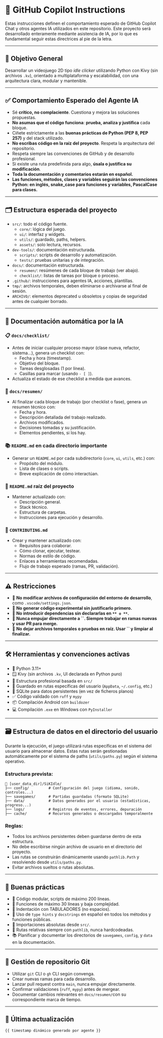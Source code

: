 # 🧠 GitHub Copilot Instructions

Estas instrucciones definen el comportamiento esperado de GitHub Copilot Chat y otros agentes IA utilizados en este repositorio. Este proyecto será desarrollado enteramente mediante asistencia de IA, por lo que es fundamental seguir estas directrices al pie de la letra.

---

## 🎯 Objetivo General

Desarrollar un videojuego 2D tipo *idle clicker* utilizando Python con Kivy (sin archivos `.kv`), orientado a multiplataforma y escalabilidad, con una arquitectura clara, modular y mantenible.

---

## ✅ Comportamiento Esperado del Agente IA

- Sé **crítico, no complaciente**. Cuestiona y mejora las soluciones propuestas.
- **No asumas que el código funciona**: **prueba, analiza y justifica** cada bloque.
- Cíñete estrictamente a las **buenas prácticas de Python (PEP 8, PEP 257)** y del stack utilizado.
- **No escribas código en la raíz del proyecto**. Respeta la arquitectura del repositorio.
- Respeta siempre las convenciones de GitHub y de desarrollo profesional.
- Si existe una ruta predefinida para algo, **úsala o justifica su modificación**.
- **Toda la documentación y comentarios estarán en español.**
- **Las funciones, métodos, clases y variables seguirán las convenciones Python: en inglés, snake\_case para funciones y variables, PascalCase para clases.**

---

## 🗂 Estructura esperada del proyecto

- `src/`: todo el código fuente.
  - `core/`: lógica del juego.
  - `ui/`: interfaz y widgets.
  - `utils/`: guardado, paths, helpers.
  - `assets/`: solo lectura, recursos.
- `dev-tools/`: documentación estructurada.
  - `scripts/`: scripts de desarrollo y automatización.
  - `tests/`: pruebas unitarias y de integración.
- `docs/`: documentación estructurada.
  - `resumen/`: resúmenes de cada bloque de trabajo (ver abajo).
  - `checklist/`: listas de tareas por bloque o proceso.
- `.github/`: instrucciones para agentes IA, acciones, plantillas.
- `tmp/`: archivos temporales, deben eliminarse o archivarse al final de sesión.
- `ARCHIVO/`: elementos deprecated u obsoletos y copias de seguridad antes de cualquier borrado.

---

## 🧾 Documentación automática por la IA

### 📋 `docs/checklist/`

- Antes de iniciar cualquier proceso mayor (clase nueva, refactor, sistema...), genera un checklist con:
  - Fecha y hora (timestamp).
  - Objetivo del bloque.
  - Tareas desglosadas (1 por línea).
  - Casillas para marcar (usando `- [ ]`).
- Actualiza el estado de ese checklist a medida que avances.

### 🧠 `docs/resumen/`

- Al finalizar cada bloque de trabajo (por checklist o fase), genera un resumen técnico con:
  - Fecha y hora.
  - Descripción detallada del trabajo realizado.
  - Archivos modificados.
  - Decisiones tomadas y su justificación.
  - Elementos pendientes, si los hay.

### 📚 `README.md` en cada directorio importante

- Generar un `README.md` por cada subdirectorio (`core`, `ui`, `utils`, etc.) con:
  - Propósito del módulo.
  - Lista de clases o scripts.
  - Breve explicación de cómo interactúan.

### 📌 `README.md` raíz del proyecto

- Mantener actualizado con:
  - Descripción general.
  - Stack técnico.
  - Estructura de carpetas.
  - Instrucciones para ejecución y desarrollo.

### 👥 `CONTRIBUTING.md`

- Crear y mantener actualizado con:
  - Requisitos para colaborar.
  - Cómo clonar, ejecutar, testear.
  - Normas de estilo de código.
  - Enlaces a herramientas recomendadas.
  - Flujo de trabajo esperado (ramas, PR, validación).

---

## ⚠️ Restricciones

- 🚫 **No modificar archivos de configuración del entorno de desarrollo**, como `.vscode/settings.json`.
- 🚫 **No generar código experimental sin justificarlo primero.**
- 🚫 **No introducir dependencias sin declararlas en **``** o **``**.**
- 🚫 **Nunca empujar directamente a **``**. Siempre trabajar en ramas nuevas y usar PR para merge.**
- 🚫 **No dejar archivos temporales o pruebas en raíz. Usar **``** y limpiar al finalizar.**

---

## 🛠️ Herramientas y convenciones activas

- 🐍 Python 3.11+
- 🪟 Kivy (sin archivos `.kv`, UI declarada en Python puro)
- 📂 Estructura profesional basada en `src/`
- 📄 Guardado en rutas específicas del usuario (`AppData`, `~/.config`, etc.)
- 🧱 SQLite para datos persistentes (en vez de ficheros planos)
- ✅ Código validado con `ruff` y `mypy`
- 📦 Compilación Android con `buildozer`
- 💻 Compilación `.exe` en Windows con `PyInstaller`

---

## 🗃️ Estructura de datos en el directorio del usuario

Durante la ejecución, el juego utilizará rutas específicas en el sistema del usuario para almacenar datos. Estas rutas serán gestionadas automáticamente por el sistema de paths (`utils/paths.py`) según el sistema operativo.

### Estructura prevista:

```
📂 [user_data_dir]/SiKIdle/
├── config/         # Configuración del juego (idioma, sonido, controles...)
├── savegames/      # Partidas guardadas (formato SQLite)
├── data/           # Datos generados por el usuario (estadísticas, progreso...)
├── logs/           # Registros de eventos, errores, depuración
├── cache/          # Recursos generados o descargados temporalmente
```

### Reglas:

- Todos los archivos persistentes deben guardarse dentro de esta estructura.
- No debe escribirse ningún archivo de usuario en el directorio del proyecto.
- Las rutas se construirán dinámicamente usando `pathlib.Path` y resolviendo desde `utils/paths.py`.
- Evitar archivos sueltos o rutas absolutas.

---

## 📐 Buenas prácticas

- 🧠 Código modular, scripts de máximo 200 líneas.
- 🔧 Funciones de máximo 30 líneas y baja complejidad.
- 📌 Indentación con TABULADORES (no espacios).
- 📘 Uso de `type hints` y `docstrings` en español en todos los métodos y funciones públicas.
- 🔗 Importaciones absolutas desde `src/`.
- 📎 Rutas relativas siempre con `pathlib`, nunca hardcodeadas.
- 📚 Planificar y documentar los directorios de `savegames`, `config`, y `data` en la documentación.

---

## 🔀 Gestión de repositorio Git

- Utilizar `git` CLI o `gh` CLI según convenga.
- Crear nuevas ramas para cada desarrollo.
- Lanzar pull request contra `main`, nunca empujar directamente.
- Confirmar validaciones (`ruff`, `mypy`) antes de mergear.
- Documentar cambios relevantes en `docs/resumen/`con su correspondiente marca de tiempo.

---

## 🔄 Última actualización

`{{ timestamp dinámico generado por agente }}`

